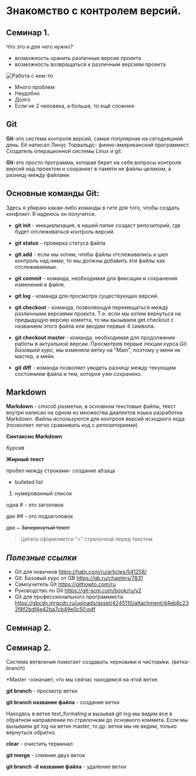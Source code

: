# Знакомство с контролем версий.

## Семинар 1.

Что это и для чего нужно?

* возможность хранить различные версии проекта
* возможность возвращаться к различным версиям проекта

<image src="/GeekBrains/пример файлов.png" alt="Работа с кем-то">

* Много проблем
* Неудобно
* Долго
* Если не 2 человека, а больше, то ещё сложнее

## Git

**Git**-это система контроля версий, самая популярная на сегодняшний день. Её написал Линус Торвальдс- финно-американский программист. Создатель операционной системы Linux и git.

**Git**-это просто программа, которая берет на себя вопросы контроля версий над проектом и сохраняет в памяти не файлы целиком, а разницу между файлами.

## Основные команды **Git**:

Здесь я убираю какаи-либо команды в гите для того, чтобы создать конфликт. Я надеюсь он получится.

* **git init** - инициализация, в нашей папке создаст репозиторий, где будет отслеживаться контроль версий.

* **git status** - проверка статуса файла

* **git add** - если мы хотим, чтобы файлы отслеживались и шел контроль над ними, то мы должны добавить эти файлы как отслеживаемые.

* **git commit** - команда, необходимая для фиксации и сохранения изменений в файле.

* **git log** - команда для просмотра существующих версий.

* **git checkout** - команда, позволяющуя перемещаться между различными версиями проекта. Т.е. если мы хотим вернуться на предыдущую версию комитта, то мы вызываем get checkout с названием этого файла или вводим первые 4 символа.

* **git checkout master** - команда, необходимая для продолжение работы в актуальной версии. Просмотрев первые лекции курса *Git. Базовыей курс*, мы изменяли ветку на "Main", поэтому у меня не мастер, а мейн.

* **git diff** - команда позволяет увидеть разницу между текующим состоянием файла и тем, которое уже сохранено.

## Markdown

**Markdown** - способ разметки, в основном текстовые файлы, текст внутри написан на одном из множества диалектов языка разработки Markdown. Файлы используются для контроля версий исходного кода (позволяет легко сравнивать код с репозиториями).

**Синтаксис Markdown**

*Курсив*

**Жирный текст**

пробел между строками- создание абзаца

* bulleted list
1. нумерованный список

одна # - это заголовок

две ## - это подзаголовок

две ~ ~~Зачеркнутый текст~~ 

>Цитата оформляется ">" стрелочкой перед текстом

## ***Полезные ссылки***
* Git для новичков <https://habr.com/ru/articles/541258/>
* Git. Базовый курс от GB <https://gb.ru/chapters/7831>
* Самоучитель Git <https://githowto.com/ru>
* Руководство по Git <https://git-scm.com/book/ru/v2>
* Git для профессионального программиста <https://gbcdn.mrgcdn.ru/uploads/asset/4245110/attachment/d4eb8c232f8f2bdf4e42ba7cb49e0c50.pdf>


## Семинар 2.



## Семинар 2.

Система ветвления помогает создавать черновики и чистовики. (ветка-branch)

*Master -означает, что мы сейчас находимся на этой ветке.

**git branch** - просмотр ветки

**git branch название файла** - создание ветки

Находясь в ветке text_formating и вызывая git log мы видим все в обратном направлении по стрелочкам до основного коммита. Если мы вызываем git log на ветке master, то др. ветки мы не видим, только вернуться обратно.

**clear** - очистить терминал

**git merge** - слияние двух веток

**git branch -d название файла** - удаление ветки

